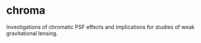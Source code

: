 chroma
======

Investigations of chromatic PSF effects and implications for studies of weak gravitational lensing.
